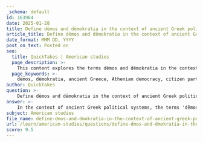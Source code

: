 ```yaml
---
_schema: default
id: 163964
date: 2025-01-28
title: Define dēmos and dēmokratia in the context of ancient Greek political systems.
article_title: Define dēmos and dēmokratia in the context of ancient Greek political systems.
date_format: MMM DD, YYYY
post_on_text: Posted on
seo:
  title: QuickTakes | American studies
  page_description: >-
    This content explores the terms dēmos and dēmokratia in the context of ancient Greek political systems, highlighting their significance in Athenian democracy and the role of citizen participation in governance.
  page_keywords: >-
    dēmos, dēmokratia, ancient Greece, Athenian democracy, citizen participation, political systems, common people, collective will, governance, assembly, direct democracy, political rights, male citizens
author: QuickTakes
question: >-
    Define dēmos and dēmokratia in the context of ancient Greek political systems.
answer: >-
    In the context of ancient Greek political systems, the terms 'dēmos' (δῆμος) and 'dēmokratia' (δημοκρατία) are foundational to understanding Athenian democracy.\n\n1. **Dēmos**: This term refers to the common people or the citizen body of ancient Athens. The dēmos was composed of male citizens who had the right to participate in the political process. They played a crucial role in governance, engaging in assemblies and elections, thereby influencing decisions that affected the city-state. The dēmos represented the collective will of the citizens, and their participation was essential for the functioning of the democratic system.\n\n2. **Dēmokratia**: Translated as "power of the people," dēmokratia encapsulates the essence of Athenian democracy. It signifies a political system where the authority of the government is derived from the collective will of the dēmos. In this system, all male citizens had equal political rights, which allowed them to participate directly in decision-making processes. This direct form of democracy was characterized by the assembly, where citizens gathered to discuss and vote on public matters.\n\nTogether, these concepts highlight the unique nature of Athenian democracy, where the power and authority of the state were rooted in the active participation of its citizens, contrasting with modern representative democracies where elected officials make decisions on behalf of the people.
subject: American studies
file_name: define-dmos-and-dmokratia-in-the-context-of-ancient-greek-political-systems.md
url: /learn/american-studies/questions/define-dmos-and-dmokratia-in-the-context-of-ancient-greek-political-systems
score: 9.5
---
```


&nbsp;